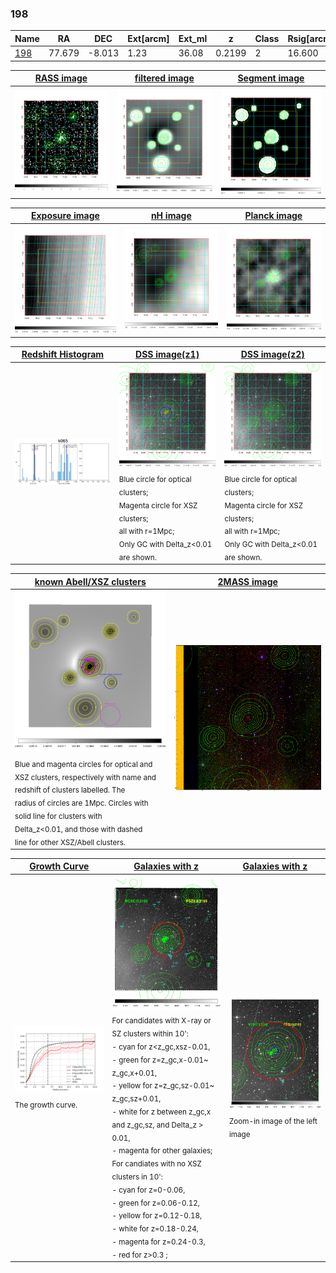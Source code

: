 <div STYLE="page-break-after: always;"></div>

### 198

|Name          |RA          |DEC      | Ext[arcm] | Ext_ml | z    | Class| Rsig[arcmin] | CRsig[c/s] | CR500[c/s] | R500[Mpc] |L500[erg/s]|F500[erg/s/cm^2]| M500[Msun]|Tx[keV]|beta|GC(XSZ,Delta_z<0.01)| GC(OPT,Delta_z<0.01)|GC|alias|
|--------------|------------|------------|---|---|-----------|--------|------|------|----|----|----|----|----|----|----|----|----|----|---|
|[198](script/198.md)     | 77.679       | -8.013       | 1.23    | 36.08   | 0.2199 | 2   | 16.600 |0.351 |0.319 |1.351 |8.380e+44 |5.895e-12 |8.744e+14 |8.765 |0.642 |Tar, |Wen, |Tar, |k065|

|[RASS image](../image/198/198_img.pdf)|[filtered image](../image/198/198_fil.pdf)|[Segment image](../image/198/198_seg.pdf)|
|-------------------|--------------------|-------------------|
| <img src="../image/198/198_img.png" width="300">  | <img src="../image/198/198_fil.png" width="300">   | <img src="../image/198/198_seg.png" width="300">  |

|[Exposure image](../image/198/198_mex.pdf)| [nH image](../image/198/198_nh.pdf)| [Planck image](../image/198/198_p.pdf)|
|-------------------|--------------------|-------------------|
|<img src="../image/198/198_mex.png" width="300">   | <img src="../image/198/198_nh.png" width="300">    | <img src="../image/198/198_p.png" width="300"> |

|[Redshift Histogram](../image/198/198_zg.pdf) | [DSS image(z1)](../image/198/198_dss_z1.pdf)      |  [DSS image(z2)](../image/198/198_dss_z2.pdf)    |
|-------------------|--------------------|-------------------|
|<img src="../image/198/198_zg.png" width="300"> |<img src="../image/198/198_dss_z1.png" width="300"> <sub><br>Blue circle for optical clusters; <br>Magenta circle for XSZ clusters; <br>all with r=1Mpc; <br>Only GC with Delta_z<0.01 are shown. </sub>| <img src="../image/198/198_dss_z2.png" width="300"><sub><br>Blue circle for optical clusters; <br>Magenta circle for XSZ clusters; <br>all with r=1Mpc; <br>Only GC with Delta_z<0.01 are shown. </sub> |

|[known Abell/XSZ clusters](../image/198/198_m.pdf) | [2MASS image](../image/198/198_2mass.pdf)      |
|-------------------|-------------------|
|<img src=../image/198/198_m.png width="300"> <sub><br>Blue and magenta circles for optical and <br>XSZ clusters, respectively with name and <br>redshift of clusters labelled. The <br>radius of circles are 1Mpc. Circles with <br>solid line for clusters with <br>Delta_z<0.01, and those with dashed <br>line for other XSZ/Abell clusters.        </sub>|<img src="../image/198/198_2mass.png" width="300">  |

|[Growth Curve](../image/198/198_gca_all.png) |[Galaxies with z](../image/198/198_opt_ned.pdf) |[Galaxies with z](../image/198/198_opt_ned_zoom.pdf) |
|-------------------|-------------------|-------------------|
| <img src="../image/198/198_gca_all.png" width="300"> <sub><br>The growth curve.</sub>| <img src=../image/198/198_opt_ned.png width="300"> <br><sub> For candidates with X-ray or SZ clusters within 10': <br> - cyan for z<z_gc,xsz-0.01, <br> - green for z=z_gc,x-0.01~ z_gc,x+0.01, <br> - yellow for z=z_gc,sz-0.01~ z_gc,sz+0.01, <br> - white for z between z_gc,x and z_gc,sz, and Delta_z > 0.01, <br> - magenta for other galaxies; <br>For candiates with no XSZ clusters in 10': <br> - cyan for z=0-0.06, <br> - green for z=0.06-0.12, <br> - yellow for z=0.12-0.18, <br> - white for z=0.18-0.24, <br> - magenta for z=0.24-0.3, <br> - red for z>0.3 ;  </sub>|<img src=../image/198/198_opt_ned_zoom.png width="300">  <br><sub> Zoom-in image of the left image</sub>|




